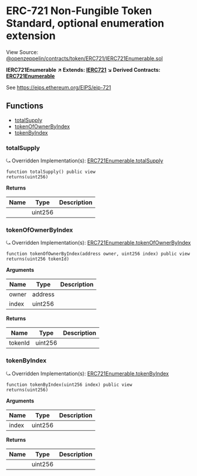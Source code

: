 # ERC-721 Non-Fungible Token Standard, optional enumeration extension

View Source: [@openzeppelin/contracts/token/ERC721/IERC721Enumerable.sol](https://github.com/Dapp-Wizards/Avastars-Contracts/blob/master/@openzeppelin/contracts/token/ERC721/IERC721Enumerable.sol)

**IERC721Enumerable** **↗ Extends: [IERC721](IERC721.md)**
**↘ Derived Contracts: [ERC721Enumerable](ERC721Enumerable.md)**

See https://eips.ethereum.org/EIPS/eip-721

## **Functions**

- [totalSupply](#totalsupply)
- [tokenOfOwnerByIndex](#tokenofownerbyindex)
- [tokenByIndex](#tokenbyindex)

### totalSupply

⤿ Overridden Implementation(s): [ERC721Enumerable.totalSupply](ERC721Enumerable.md#totalsupply)

```solidity
function totalSupply() public view
returns(uint256)
```

**Returns**

| Name        | Type           | Description  |
| ------------- |------------- | -----|
|  | uint256 |  | 

### tokenOfOwnerByIndex

⤿ Overridden Implementation(s): [ERC721Enumerable.tokenOfOwnerByIndex](ERC721Enumerable.md#tokenofownerbyindex)

```solidity
function tokenOfOwnerByIndex(address owner, uint256 index) public view
returns(uint256 tokenId)
```

**Arguments**

| Name        | Type           | Description  |
| ------------- |------------- | -----|
| owner | address |  | 
| index | uint256 |  | 

**Returns**

| Name        | Type           | Description  |
| ------------- |------------- | -----|
| tokenId | uint256 |  | 

### tokenByIndex

⤿ Overridden Implementation(s): [ERC721Enumerable.tokenByIndex](ERC721Enumerable.md#tokenbyindex)

```solidity
function tokenByIndex(uint256 index) public view
returns(uint256)
```

**Arguments**

| Name        | Type           | Description  |
| ------------- |------------- | -----|
| index | uint256 |  | 

**Returns**

| Name        | Type           | Description  |
| ------------- |------------- | -----|
|  | uint256 |  | 

